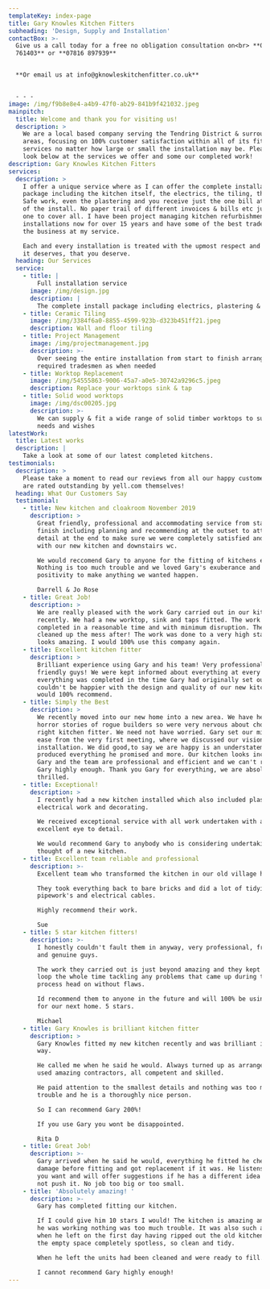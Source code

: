 ```yaml
---
templateKey: index-page
title: Gary Knowles Kitchen Fitters
subheading: 'Design, Supply and Installation'
contactBox: >-
  Give us a call today for a free no obligation consultation on<br> **01255
  761403** or **07816 897939**


  **Or email us at info@gknowleskitchenfitter.co.uk**


  - - -
image: /img/f9b8e8e4-a4b9-47f0-ab29-841b9f421032.jpeg
mainpitch:
  title: Welcome and thank you for visiting us!
  description: >
    We are a local based company serving the Tendring District & surrounding
    areas, focusing on 100% customer satisfaction within all of its fitting
    services no matter how large or small the installation may be. Please take a
    look below at the services we offer and some our completed work!
description: Gary Knowles Kitchen Fitters
services:
  description: >
    I offer a unique service where as I can offer the complete installation
    package including the kitchen itself, the electrics, the tiling, the Gas
    Safe work, even the plastering and you receive just the one bill at the end
    of the install. No paper trail of different invoices & bills etc just the
    one to cover all. I have been project managing kitchen refurbishment
    installations now for over 15 years and have some of the best tradesmen in
    the business at my service.

    Each and every installation is treated with the upmost respect and care that
    it deserves, that you deserve.
  heading: Our Services
  service:
    - title: |
        Full installation service
      image: /img/design.jpg
      description: |
        The complete install package including electrics, plastering & tiling.
    - title: Ceramic Tiling
      image: /img/3384f6a0-8855-4599-923b-d323b451ff21.jpeg
      description: Wall and floor tiling
    - title: Project Management
      image: /img/projectmanagement.jpg
      description: >-
        Over seeing the entire installation from start to finish arranging all
        required tradesmen as when needed
    - title: Worktop Replacement
      image: /img/54555863-9006-45a7-a0e5-30742a9296c5.jpeg
      description: Replace your worktops sink & tap
    - title: Solid wood worktops
      image: /img/dsc00205.jpg
      description: >-
        We can supply & fit a wide range of solid timber worktops to suit your
        needs and wishes
latestWork:
  title: Latest works
  description: |
    Take a look at some of our latest completed kitchens.
testimonials:
  description: >
    Please take a moment to read our reviews from all our happy customers. We
    are rated outstanding by yell.com themselves!
  heading: What Our Customers Say
  testimonial:
    - title: New kitchen and cloakroom November 2019
      description: >
        Great friendly, professional and accommodating service from start to
        finish including planning and recommending at the outset to attention to
        detail at the end to make sure we were completely satisfied and happy
        with our new kitchen and downstairs wc.

        We would reccomend Gary to anyone for the fitting of kitchens etc
        Nothing is too much trouble and we loved Gary's exuberance and
        positivity to make anything we wanted happen.

        Darrell & Jo Rose
    - title: Great Job!
      description: >
        We are really pleased with the work Gary carried out in our kitchen
        recently. We had a new worktop, sink and taps fitted. The work was
        completed in a reasonable time and with minimum disruption. They even
        cleaned up the mess after! The work was done to a very high standard and
        looks amazing. I would 100% use this company again.
    - title: Excellent kitchen fitter
      description: >
        Brilliant experience using Gary and his team! Very professional and
        friendly guys! We were kept informed about everything at every stage and
        everything was completed in the time Gary had originally set out. We
        couldn't be happier with the design and quality of our new kitchen and
        would 100% recommend.
    - title: Simply the Best
      description: >
        We recently moved into our new home into a new area. We have heard some
        horror stories of rogue builders so were very nervous about choosing the
        right kitchen fitter. We need not have worried. Gary set our minds at
        ease from the very first meeting, where we discussed our vision to the
        installation. We did good,to say we are happy is an understatement. Gary
        produced everything he promised and more. Our kitchen looks incredible.
        Gary and the team are professional and efficient and we can't recommend
        Gary highly enough. Thank you Gary for everything, we are absolutely
        thrilled.
    - title: Exceptional!
      description: >
        I recently had a new kitchen installed which also included plastering,
        electrical work and decorating.

        We received exceptional service with all work undertaken with an
        excellent eye to detail.

        We would recommend Gary to anybody who is considering undertaking the
        thought of a new kitchen.
    - title: Excellent team reliable and professional
      description: >-
        Excellent team who transformed the kitchen in our old village hall.

        They took everything back to bare bricks and did a lot of tidying up old
        pipework's and electrical cables. 

        Highly recommend their work.

        Sue
    - title: 5 star kitchen fitters!
      description: >-
        I honestly couldn't fault them in anyway, very professional, friendly
        and genuine guys.

        The work they carried out is just beyond amazing and they kept us in the
        loop the whole time tackling any problems that came up during the
        process head on without flaws.

        Id recommend them to anyone in the future and will 100% be using them
        for our next home. 5 stars.

        Michael 
    - title: Gary Knowles is brilliant kitchen fitter
      description: >
        Gary Knowles fitted my new kitchen recently and was brilliant in every
        way.

        He called me when he said he would. Always turned up as arranged and
        used amazing contractors, all competent and skilled.

        He paid attention to the smallest details and nothing was too much
        trouble and he is a thoroughly nice person.

        So I can recommend Gary 200%!

        If you use Gary you wont be disappointed.

        Rita D
    - title: Great Job!
      description: >-
        Gary arrived when he said he would, everything he fitted he checked for
        damage before fitting and got replacement if it was. He listens to what
        you want and will offer suggestions if he has a different idea but will
        not push it. No job too big or too small.
    - title: 'Absolutely amazing! '
      description: >-
        Gary has completed fitting our kitchen.

        If I could give him 10 stars I would! The kitchen is amazing and whilst
        he was working nothing was too much trouble. It was also such a pleasure
        when he left on the first day having ripped out the old kitchen to find
        the empty space completely spotless, so clean and tidy.

        When he left the units had been cleaned and were ready to fill. 

        I cannot recommend Gary highly enough!
---
```


